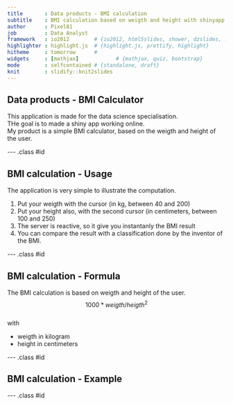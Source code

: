 ```yaml
---
title       : Data products - BMI calculation
subtitle    : BMI calculation based on weigth and height with shinyapp
author      : Pixel81
job         : Data Analyst
framework   : io2012        # {io2012, html5slides, shower, dzslides, ...}
highlighter : highlight.js  # {highlight.js, prettify, highlight}
hitheme     : tomorrow      # 
widgets     : [mathjax]            # {mathjax, quiz, bootstrap}
mode        : selfcontained # {standalone, draft}
knit        : slidify::knit2slides
---
```


## Data products - BMI Calculator

This application is made for the data science specialisation.  
THe goal is to made a shiny app working online.  
My product is a simple BMI calculator, based on the weigth and height of the user.

--- .class #id 

## BMI calculation - Usage
The application is very simple to illustrate the computation.  
1. Put your weigth with the cursor (in kg, between 40 and 200)  
2. Put your height also, with the second cursor (in centimeters, between 100 and 250)  
3. The server is reactive, so it give you instantanly the BMI result  
4. You can compare the result with a classification done by the inventor of the BMI.

--- .class #id 

## BMI calculation - Formula
The BMI calculation is based on weigth and height of the user.  
$$ 1000 * weigth / heigth^2 $$  
with  
- weigth in kilogram  
- height in centimeters


--- .class #id 

## BMI calculation - Example


--- .class #id 
